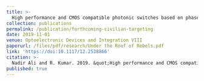 ```yaml
---
title: >-
  High performance and CMOS compatible photonic switches based on phase change materials
collection: publications
permalink: /publication/forthcoming-civilian-targeting
date: 2019-11-01
venue: Optoelectronic Devices and Integration VIII
paperurl: /files/pdf/research/Under the Roof of Rebels.pdf
link: 'https://doi:10.1117/12.2538866'
citation: >-
  Nadir Ali and R. Kumar. 2019. &quot;High performance and CMOS compatible photonic switches based on phase change materials.&quot; <i>Optoelectronic Devices and Integration VIII</i> vol. 11184: p. 111840C. doi:10.1117/12.2538866
published: true
---
```

